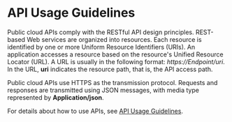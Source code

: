 # API Usage Guidelines<a name="eip_api01_0000"></a>

Public cloud APIs comply with the RESTful API design principles. REST-based Web services are organized into resources. Each resource is identified by one or more Uniform Resource Identifiers \(URIs\). An application accesses a resource based on the resource's Unified Resource Locator \(URL\). A URL is usually in the following format:  _https://Endpoint/uri_. In the URL,  **uri**  indicates the resource path, that is, the API access path.

Public cloud APIs use HTTPS as the transmission protocol. Requests and responses are transmitted using JSON messages, with media type represented by  **Application/json**.

For details about how to use APIs, see  [API Usage Guidelines](https://docs.otc.t-systems.com/en-us/api/apiug/apig-en-api-180328001.html?tag=API%20Documents).

